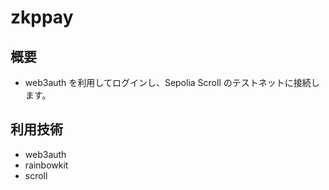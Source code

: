 # zkppay

## 概要

- web3auth を利用してログインし、Sepolia Scroll のテストネットに接続します。

## 利用技術

- web3auth
- rainbowkit
- scroll
